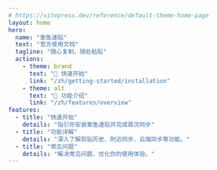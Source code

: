 ```yaml
---
# https://vitepress.dev/reference/default-theme-home-page
layout: home
hero:
  name: "章鱼速贴"
  text: "官方使用文档"
  tagline: "随心复制，随处粘贴"
  actions:
    - theme: brand
      text: "🚀 快速开始"
      link: "/zh/getting-started/installation"
    - theme: alt
      text: "📖 功能介绍"
      link: "/zh/features/overview"
features:
  - title: "快速开始"
    details: "指引你安装章鱼速贴并完成首次同步"
  - title: "功能详解"
    details: "深入了解剪贴历史、附近同步、云端同步等功能。"
  - title: "常见问题"
    details: "解决常见问题，优化你的使用体验。"
---
```


